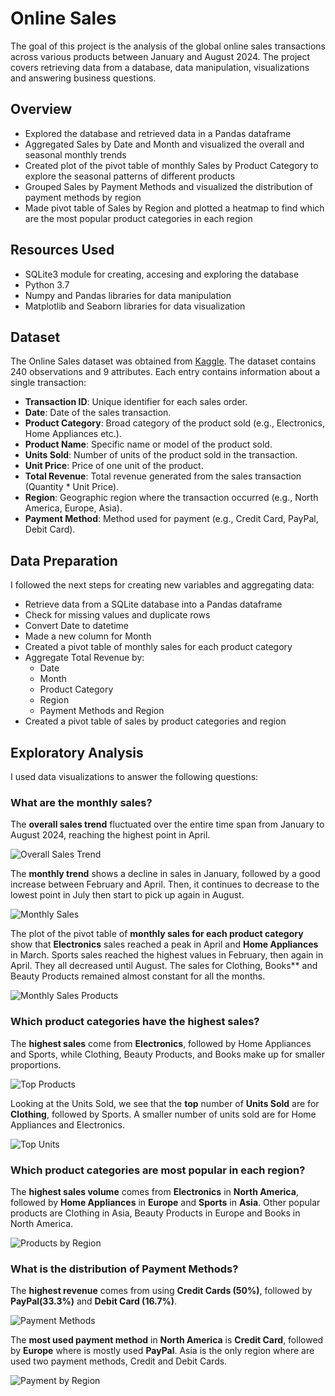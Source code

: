 # Online Sales
The goal of this project is the analysis of the global online sales transactions across various products between January and August 2024. The project covers retrieving data from a database, data manipulation, visualizations and answering business questions.

## Overview
- Explored the database and retrieved data in a Pandas dataframe
- Aggregated Sales by Date and Month and visualized the overall and seasonal monthly trends
- Created plot of the pivot table of monthly Sales by Product Category to explore the seasonal patterns of different products
- Grouped Sales by Payment Methods and visualized the distribution of payment methods by region
- Made pivot table of Sales by Region and plotted a heatmap to find which are the most popular product categories in each region

## Resources Used
- SQLite3 module for creating, accesing and exploring the database
- Python 3.7
- Numpy and Pandas libraries for data manipulation
- Matplotlib and Seaborn libraries for data visualization

## Dataset
The Online Sales dataset was obtained from [Kaggle](https://www.kaggle.com/datasets/shreyanshverma27/online-sales-dataset-popular-marketplace-data). The dataset contains 240 observations and 9 attributes. Each entry contains information about a single transaction:

- **Transaction ID**: Unique identifier for each sales order.
- **Date**: Date of the sales transaction.
- **Product Category**: Broad category of the product sold (e.g., Electronics, Home Appliances etc.).
- **Product Name**: Specific name or model of the product sold.
- **Units Sold**: Number of units of the product sold in the transaction.
- **Unit Price**: Price of one unit of the product.
- **Total Revenue**: Total revenue generated from the sales transaction (Quantity * Unit Price).
- **Region**: Geographic region where the transaction occurred (e.g., North America, Europe, Asia).
- **Payment Method**: Method used for payment (e.g., Credit Card, PayPal, Debit Card).

## Data Preparation
I followed the next steps for creating new variables and aggregating data:

-  Retrieve data from a SQLite database into a Pandas dataframe
-  Check for missing values and duplicate rows
-  Convert Date to datetime
-  Made a new column for Month
-  Created a pivot table of monthly sales for each product category
- Aggregate Total Revenue by:
     - Date
     - Month
     - Product Category
     - Region
     - Payment Methods and Region
- Created a pivot table of sales by product categories and region


## Exploratory Analysis
I used data visualizations to answer the following questions:

### What are the monthly sales?

The **overall sales trend** fluctuated over the entire time span from January to August 2024, reaching the highest point in April. 

![Overall Sales Trend](da1_overall_sales.png)
<br/>


The **monthly trend** shows a decline in sales in January, followed by a good increase between February and April. Then, it continues to decrease to the lowest point in July then start to pick up again in August.

![Monthly Sales](da1_monthly_sales.png)
<br/>


The plot of the pivot table of **monthly sales for each product category** show that **Electronics** sales reached a peak in April and **Home Appliances** in March. Sports sales reached the highest values in February, then again in April. They all decreased until August. The sales for Clothing, Books** and Beauty Products remained almost constant for all the months.

![Monthly Sales Products](da1_monthly_prod.png)
<br/>


### Which product categories have the highest sales?

The **highest sales** come from **Electronics**, followed by Home Appliances and Sports, while Clothing, Beauty Products, and Books make up for smaller proportions.

![Top Products](da1_top_prod.png)
<br/>


 Looking at the Units Sold, we see that the **top** number of **Units Sold** are for **Clothing**, followed by Sports. A smaller number of units sold are for Home Appliances and Electronics.

![Top Units](da1_top_units.png)
<br/>
 
 
### Which product categories are most popular in each region?

The **highest sales volume** comes from **Electronics** in **North America**, followed by **Home Appliances** in **Europe** and
**Sports** in **Asia**. Other popular products are Clothing in Asia, Beauty Products in Europe and Books in North America.

![Products by Region](da1_heatmap.png)
<br/>


### What is the distribution of Payment Methods?

The **highest revenue** comes from using **Credit Cards (50%)**, followed by **PayPal(33.3%)** and **Debit Card (16.7%)**. 

![Payment Methods](da1_pay_method.png)
<br/>


The **most used payment method** in **North America** is **Credit Card**, followed by **Europe** where is mostly used **PayPal**. Asia is the only region where are used two payment methods, Credit and Debit Cards.

![Payment by Region](da1_pay_region.png)
<br/>




